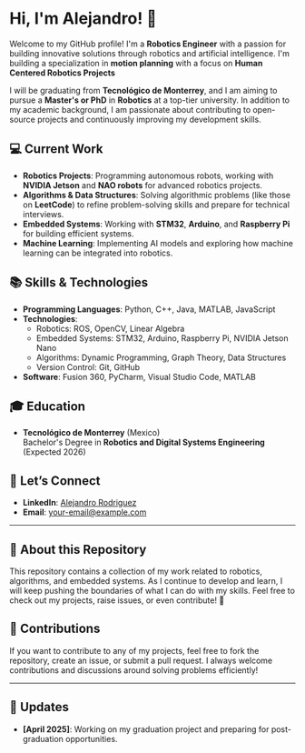 # Hi, I'm Alejandro! 👋

Welcome to my GitHub profile! I'm a **Robotics Engineer** with a passion for building innovative solutions through robotics and artificial intelligence. I'm building a specialization in **motion planning** with a focus on **Human Centered Robotics Projects** 

I will be graduating from **Tecnológico de Monterrey**, and I am aiming to pursue a **Master's or PhD** in **Robotics** at a top-tier university. In addition to my academic background, I am passionate about contributing to open-source projects and continuously improving my development skills.

## 💻 Current Work
- **Robotics Projects**: Programming autonomous robots, working with **NVIDIA Jetson** and **NAO robots** for advanced robotics projects.
- **Algorithms & Data Structures**: Solving algorithmic problems (like those on **LeetCode**) to refine problem-solving skills and prepare for technical interviews.
- **Embedded Systems**: Working with **STM32**, **Arduino**, and **Raspberry Pi** for building efficient systems.
- **Machine Learning**: Implementing AI models and exploring how machine learning can be integrated into robotics.

## 📚 Skills & Technologies
- **Programming Languages**: Python, C++, Java, MATLAB, JavaScript
- **Technologies**: 
  - Robotics: ROS, OpenCV, Linear Algebra
  - Embedded Systems: STM32, Arduino, Raspberry Pi, NVIDIA Jetson Nano
  - Algorithms: Dynamic Programming, Graph Theory, Data Structures
  - Version Control: Git, GitHub
- **Software**: Fusion 360, PyCharm, Visual Studio Code, MATLAB

## 🎓 Education
- **Tecnológico de Monterrey** (Mexico)  
  Bachelor's Degree in **Robotics and Digital Systems Engineering** (Expected 2026)

## 💬 Let’s Connect
- **LinkedIn**: [Alejandro Rodriguez](www.linkedin.com/in/alejandro-rodríguez-del-bosque-1810a331b)
- **Email**: [your-email@example.com](mailto:alejandrordzdb@example.com)
---

## 📜 About this Repository

This repository contains a collection of my work related to robotics, algorithms, and embedded systems. As I continue to develop and learn, I will keep pushing the boundaries of what I can do with my skills. Feel free to check out my projects, raise issues, or even contribute! 🚀

## 🔑 Contributions

If you want to contribute to any of my projects, feel free to fork the repository, create an issue, or submit a pull request. I always welcome contributions and discussions around solving problems efficiently!

---

## 📅 Updates
- **[April 2025]**: Working on my graduation project and preparing for post-graduation opportunities.


